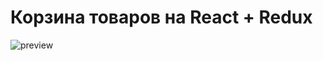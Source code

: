 # Корзина товаров на React + Redux

![preview](https://github.com/Pavel-Sol/shopping-cart-react/blob/master/preview/preview.gif)​
